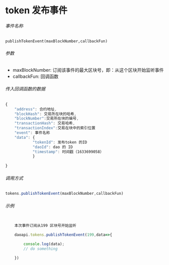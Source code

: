 # token 发布事件


###### 事件名称
`publishTokenEvent(maxBlockNumber,callbackFun) `
###### 参数
- maxBlockNumber: 订阅该事件的最大区块号，即：从这个区块开始监听事件
- callbackFun: 回调函数

###### 传入回调函数的数据

```js
{
    "address": 合约地址,
    "blockHash": 交易所在块的哈希,
    "blockNumber":交易所在块的编号,
    "transactionHash": 交易哈希,
    "transactionIndex":交易在块中的索引位置
    "event": 事件名称
    "data": {
            "tokenId": 发布token 的ID
            "daoId": dao 的 ID
            "timestamp": 时间戳（1633699058）
            }
                        
}
```
###### 调用方式
```js
tokens.publishTokenEvent(maxBlockNumber,callbackFun)
```
###### 示例
```js

    本次事件订阅从199 区块号开始监听

    daoapi.tokens.publishTokenEvent(199,data=>{

        console.log(data);
        // do something 

    })

```
